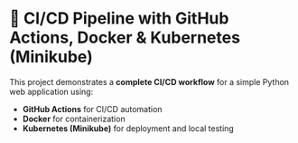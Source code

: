 # 🚀 CI/CD Pipeline with GitHub Actions, Docker & Kubernetes (Minikube)

This project demonstrates a **complete CI/CD workflow** for a simple Python web application using:
- **GitHub Actions** for CI/CD automation  
- **Docker** for containerization  
- **Kubernetes (Minikube)** for deployment and local testing  
